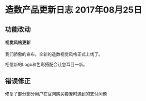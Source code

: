 # 造数产品更新日志 2017年08月25日

## 功能改动

#### 视觉风格更新

我们骄傲的宣布，全新的造数视觉风格正式上线了。

相信新的Logo和色彩搭配会让您耳目一新。

## 错误修正

修复了部分部分用户在官网购买套餐时遇到的支付问题

